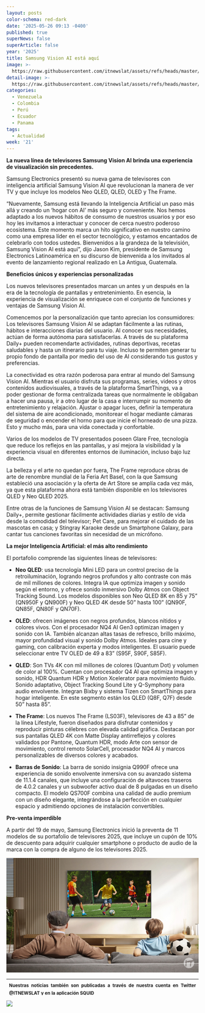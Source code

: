 ```yaml
---
layout: posts
color-schema: red-dark
date: '2025-05-26 09:13 -0400'
published: true
superNews: false
superArticle: false
year: '2025'
title: Samsung Vision AI está aquí
image: >-
  https://raw.githubusercontent.com/itnewslat/assets/refs/heads/master/img/540x320/Samsung-Vision-AI-p.jpg
detail-image: >-
  https://raw.githubusercontent.com/itnewslat/assets/refs/heads/master/img/1024x680/Samsung-Vision-AI-g.jpg
categories:
  - Venezuela
  - Colombia
  - Perú
  - Ecuador
  - Panama
tags:
  - Actualidad
week: '21'
---
```

**La nueva línea de televisores Samsung Vision AI brinda una experiencia de visualización sin precedentes.**

Samsung Electronics presentó su nueva gama de televisores con inteligencia artificial Samsung Vision AI que revolucionan la manera de ver TV y que incluye los modelos Neo QLED, QLED, OLED y The Frame.

“Nuevamente, Samsung está llevando la Inteligencia Artificial un paso más allá y creando un ‘hogar con AI’ más seguro y conveniente. Nos hemos adaptado a los nuevos hábitos de consumo de nuestros usuarios y por eso hoy les invitamos a interactuar y conocer de cerca nuestro poderoso ecosistema. Este momento marca un hito significativo en nuestro camino como una empresa líder en el sector tecnológico, y estamos encantados de celebrarlo con todos ustedes. Bienvenidos a la grandeza de la televisión, Samsung Vision AI está aquí”, dijo Jason Kim, presidente de Samsung Electronics Latinoamérica en su discurso de bienvenida a los invitados al evento de lanzamiento regional realizado en La Antigua, Guatemala.

**Beneficios únicos y experiencias personalizadas**

Los nuevos televisores presentados marcan un antes y un después en la era de la tecnología de pantallas y entretenimiento.  En esencia, la experiencia de visualización se enriquece con el conjunto de funciones y ventajas de Samsung Vision AI.  

Comencemos por la personalización que tanto aprecian los consumidores: Los televisores Samsung Vision AI se adaptan fácilmente a las rutinas, hábitos e interacciones diarias del usuario. Al conocer sus necesidades, actúan de forma autónoma para satisfacerlas. A través de su plataforma Daily+ pueden recomendarte actividades, rutinas deportivas, recetas saludables y hasta un itinerario para tu viaje. Incluso te permiten generar tu propio fondo de pantalla por medio del uso de AI considerando tus gustos y preferencias.  

La conectividad es otra razón poderosa para entrar al mundo del Samsung Vision AI. Mientras el usuario disfruta sus programas, series, videos y otros contenidos audiovisuales, a través de la plataforma SmartThings, va a poder gestionar de forma centralizada tareas que normalmente le obligaban a hacer una pausa, ir a otro lugar de la casa e interrumpir su momento de entretenimiento y relajación. Ajustar o apagar luces, definir la temperatura del sistema de aire acondicionado, monitorear el hogar mediante cámaras de seguridad o encender el horno para que inicie el horneado de una pizza. Esto y mucho más, para una vida conectada y confortable.

Varios de los modelos de TV presentados poseen Glare Free, tecnología que reduce los reflejos en las pantallas, y así mejora la visibilidad y la experiencia visual en diferentes entornos de iluminación, incluso bajo luz directa.

La belleza y el arte no quedan por fuera, The Frame reproduce obras de arte de renombre mundial de la Feria Art Basel, con la que Samsung estableció una asociación y la oferta de Art Store se amplía cada vez más, ya que esta plataforma ahora está también disponible en los televisores QLED y Neo QLED 2025.

Entre otras de la funciones de Samsung Vision AI se destacan: Samsung Daily+, permite gestionar fácilmente actividades diarias y estilo de vida desde la comodidad del televisor; Pet Care, para mejorar el cuidado de las mascotas en casa; y Stingray Karaoke desde un Smartphone Galaxy, para cantar tus canciones favoritas sin necesidad de un micrófono.

 **La mejor Inteligencia Artificial: el más alto rendimiento**

El portafolio comprende las siguientes líneas de televisores:

- **Neo QLED**: usa tecnología Mini LED para un control preciso de la retroiluminación, logrando negros profundos y alto contraste con más de mil millones de colores. Integra IA que optimiza imagen y sonido según el entorno, y ofrece sonido inmersivo Dolby Atmos con Object Tracking Sound. Los modelos disponibles son Neo QLED 8K en 85 y 75” (QN950F y QN900F) y Neo QLED 4K desde 50” hasta 100” (QN90F, QN85F, QN80F y QN70F).

- **OLED**: ofrecen imágenes con negros profundos, blancos nítidos y colores vivos. Con el procesador NQ4 AI Gen3 optimizan imagen y sonido con IA. También alcanzan altas tasas de refresco, brillo máximo, mayor profundidad visual y sonido Dolby Atmos. Ideales para cine y gaming, con calibración experta y modos inteligentes. El usuario puede seleccionar entre TV OLED de 49 a 83” (S95F, S90F, S85F).

- **QLED**: Son TVs 4K con mil millones de colores (Quantum Dot) y volumen de color al 100%. Cuentan con procesador Q4 AI que optimiza imagen y sonido, HDR Quantum HDR y Motion Xcelerator para movimiento fluido. Sonido adaptativo, Object Tracking Sound Lite y Q-Symphony para audio envolvente. Integran Bixby y sistema Tizen con SmartThings para hogar inteligente.   En este segmento están los QLED (Q8F, Q7F) desde 50” hasta 85”.

- **The Frame**: Los nuevos The Frame (LS03F), televisores de 43 a 85” de la línea Lifestyle, fueron diseñados para disfrutar contenidos y reproducir pinturas célebres con elevada calidad gráfica.  Destacan por sus pantallas QLED 4K con Matte Display antirreflejos y colores validados por Pantone, Quantum HDR, modo Arte con sensor de movimiento, control remoto SolarCell, procesador NQ4 AI y marcos personalizables de diversos colores y acabados.

- **Barras de Sonido**: La barra de sonido insignia Q990F ofrece una experiencia de sonido envolvente inmersiva con su avanzado sistema de 11.1.4 canales, que incluye una configuración de altavoces traseros de 4.0.2 canales y un subwoofer activo dual de 8 pulgadas en un diseño compacto. El modelo QS700F combina una calidad de audio premium con un diseño elegante, integrándose a la perfección en cualquier espacio y admitiendo opciones de instalación convertibles.

**Pre-venta imperdible**

A partir del 19 de mayo, Samsung Electronics inició la preventa de 11 modelos de su portafolio de televisores 2025, que incluye un cupón de 10% de descuento para adquirir cualquier smartphone o producto de audio de la marca con la compra de alguno de los televisores 2025.

![](https://raw.githubusercontent.com/itnewslat/assets/refs/heads/master/img/540x320/Samsung-Vision-AI-p.jpg)

<table style="height: 42px;" width="569">
<tbody>
<tr>
<td style="text-align: justify;"><sub><strong>Nuestras noticias también son publicadas a través de nuestra cuenta en Twitter <a href="https://twitter.com/itnewslat?lang=es">@ITNEWSLAT</a> y en la aplicación <a href="https://squidapp.co/en/">SQUID</a></strong></sub></td>
</tr>
</tbody>
</table>

<img src="https://tracker.metricool.com/c3po.jpg?hash=56f88a41e39ab42c063cc51676587a04"/>
